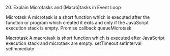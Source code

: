 20. Explain Microtasks and (Macro)tasks in Event Loop

















Microtask
A microtask is a short function which is executed after the function or program which created it exits and only if the JavaScript execution stack is empty.
  Promise callback
  queueMicrotask


Macrotask
A macrotask is short function which is executed after JavaScript execution stack and microtask are empty.
  setTimeout
  setInterval
  setImmediate